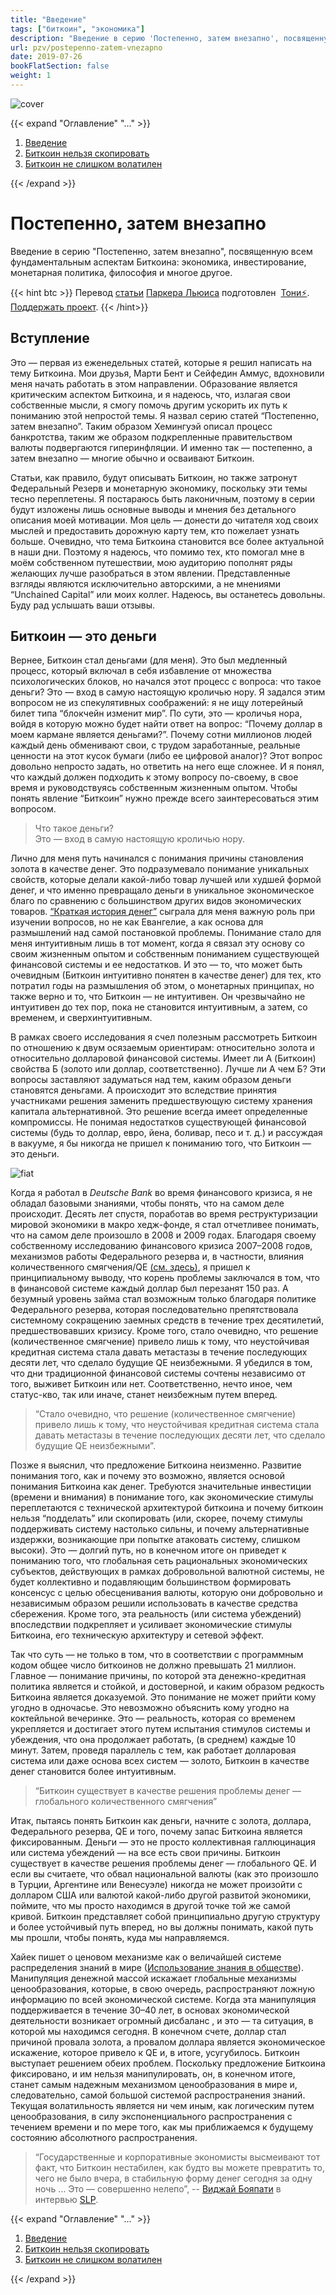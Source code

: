 ```yaml
---
title: "Введение"
tags: ["биткоин", "экономика"]
description: "Введение в серию 'Постепенно, затем внезапно', посвященную всем фундаментальным аспектам Биткоина: экономика, инвестирование, монетарная политика, философия и многое другое."
url: pzv/postepenno-zatem-vnezapno
date: 2019-07-26
bookFlatSection: false
weight: 1
---
```


![cover](/img/153.jpeg#center)

{{< expand "Оглавление" "..." >}}

1. [Введение](/pzv/postepenno-zatem-vnezapno)
2. [Биткоин нельзя скопировать](/pzv/bitkoin-nelzya-skopirovat)
3. [Биткоин не слишком волатилен](/pzv/bitkoin-ne-slishkom-volatilen)

{{< /expand >}}

# Постепенно, затем внезапно

Введение в серию "Постепенно, затем внезапно", посвященную всем фундаментальным аспектам Биткоина: экономика, инвестирование, монетарная политика, философия и многое другое.

{{< hint btc >}}
Перевод [статьи](https://www.unchained-capital.com/blog/dollar-crisis-to-bitcoin/?ref=21ideas.org) [Паркера Льюиса](https://twitter.com/parkeralewis?ref=21ideas.org) подготовлен  [Тони⚡️](https://snort.social/p/npub10awzknjg5r5lajnr53438ndcyjylgqsrnrtq5grs495v42qc6awsj45ys7). [Поддержать проект](/contribute/).
{{< /hint>}}

## Вступление

Это — первая из еженедельных статей, которые я решил написать на тему Биткоина. Мои друзья, Марти Бент и Сейфедин Аммус, вдохновили меня начать работать в этом направлении. Образование является критическим аспектом Биткоина, и я надеюсь, что, излагая свои собственные мысли, я смогу помочь другим ускорить их путь к пониманию этой непростой темы. Я назвал серию статей “Постепенно, затем внезапно”. Таким образом Хемингуэй описал процесс банкротства, таким же образом подкрепленные правительством валюты подвергаются гиперинфляции. И именно так — постепенно, а затем внезапно — многие обычно и осваивают Биткоин.

Статьи, как правило, будут описывать Биткоин, но также затронут Федеральный Резерв и монетарную экономику, поскольку эти темы тесно переплетены. Я постараюсь быть лаконичным, поэтому в серии будут изложены лишь основные выводы и мнения без детального описания моей мотивации. Моя цель — донести до читателя ход своих мыслей и предоставить дорожную карту тем, кто пожелает узнать больше. Очевидно, что тема Биткоина становится все более актуальной в наши дни. Поэтому я надеюсь, что помимо тех, кто помогал мне в моём собственном путешествии, мою аудиторию пополнят ряды желающих лучше разобраться в этом явлении. Представленные взгляды являются исключительно авторскими, а не мнениями “Unchained Capital” или моих коллег. Надеюсь, вы останетесь довольны. Буду рад услышать ваши отзывы.

## Биткоин — это деньги

Вернее, Биткоин стал деньгами (для меня). Это был медленный процесс, который включал в себя избавление от множества психологических блоков, но начался этот процесс с вопроса: что такое деньги? Это — вход в самую настоящую кроличью нору. Я задался этим вопросом не из спекулятивных соображений: я не ищу лотерейный билет типа “блокчейн изменит мир”. По сути, это — кроличья нора, войдя в которую можно будет найти ответ на вопрос: “Почему доллар в моем кармане является деньгами?”. Почему сотни миллионов людей каждый день обменивают свои, с трудом заработанные, реальные ценности на этот кусок бумаги (либо ее цифровой аналог)? Этот вопрос довольно непросто задать, но ответить на него еще сложнее. И я понял, что каждый должен подходить к этому вопросу по-своему, в свое время и руководствуясь собственным жизненным опытом. Чтобы понять явление “Биткоин” нужно прежде всего заинтересоваться этим вопросом.

> Что такое деньги?  
> Это — вход в самую настоящую кроличью нору.

Лично для меня путь начинался с понимания причины становления золота в качестве денег. Это подразумевало понимание уникальных свойств, которые делали какой-либо товар лучшей или худшей формой денег, и что именно превращало деньги в уникальное экономическое благо по сравнению с большинством других видов экономических товаров. [“Краткая история денег”](https://www.mann-ivanov-ferber.ru/books/kratkaya-istoriya-deneg/?ref=21ideas.org) сыграла для меня важную роль при изучении вопросов, но не как Евангелие, а как основа для размышлений над самой постановкой проблемы. Понимание стало для меня интуитивным лишь в тот момент, когда я связал эту основу со своим жизненным опытом и собственным пониманием существующей финансовой системы и ее недостатков. И это — то, что может быть очевидным (Биткоин интуитивно понятен в качестве денег) для тех, кто потратил годы на размышления об этом, о монетарных принципах, но также верно и то, что Биткоин — не интуитивен. Он чрезвычайно не интуитивен до тех пор, пока не становится интуитивным, а затем, со временем, и сверхинтуитивным.

В рамках своего исследования я счел полезным рассмотреть Биткоин по отношению к двум осязаемым ориентирам: относительно золота и относительно долларовой финансовой системы. Имеет ли A (Биткоин) свойства Б (золото или доллар, соответственно). Лучше ли А чем Б? Эти вопросы заставляют задуматься над тем, каким образом деньги становятся деньгами. А происходит это вследствие принятия участниками решения заменить предшествующую систему хранения капитала альтернативной. Это решение всегда имеет определенные компромиссы. Не понимая недостатков существующей финансовой системы (будь то доллар, евро, йена, боливар, песо и т. д.) и рассуждая в вакууме, я бы никогда не пришел к пониманию того, что Биткоин — это деньги.

![fiat](/img/154.png#center)

Когда я работал в _Deutsche Bank_ во время финансового кризиса, я не обладал базовыми знаниями, чтобы понять, что на самом деле происходит. Десять лет спустя, поработав во время реструктуризации мировой экономики в макро хедж-фонде, я стал отчетливее понимать, что на самом деле произошло в 2008 и 2009 годах. Благодаря своему собственному исследованию финансового кризиса 2007–2008 годов, механизмов работы Федерального резерва и, в частности, влияния количественного смягчения/QE [(см. здесь)](https://www.unchained-capital.com/blog/enders-game/?ref=21ideas.org), я пришел к принципиальному выводу, что корень проблемы заключался в том, что в финансовой системе каждый доллар был перезанят 150 раз. А безумный уровень займа стал возможным только благодаря политике Федерального резерва, которая последовательно препятствовала системному сокращению заемных средств в течение трех десятилетий, предшествовавших кризису. Кроме того, стало очевидно, что решение (количественное смягчение) привело лишь к тому, что неустойчивая кредитная система стала давать метастазы в течение последующих десяти лет, что сделало будущие QE неизбежными. Я убедился в том, что дни традиционной финансовой системы сочтены независимо от того, выживет Биткоин или нет. Соответственно, нечто иное, чем статус-кво, так или иначе, станет неизбежным путем вперед.

> “Стало очевидно, что решение (количественное смягчение) привело лишь к тому, что неустойчивая кредитная система стала давать метастазы в течение последующих десяти лет, что сделало будущие QE неизбежными”.

Позже я выяснил, что предложение Биткоина неизменно. Развитие понимания того, как и почему это возможно, является основой понимания Биткоина как денег. Требуются значительные инвестиции (времени и внимания) в понимание того, как экономические стимулы переплетаются с технической архитектурой биткоина и почему биткоин нельзя “подделать” или скопировать (или, скорее, почему стимулы поддерживать систему настолько сильны, и почему альтернативные издержки, возникающие при попытке атаковать систему, слишком высоки). Это — долгий путь, но в конечном итоге он приведет к пониманию того, что глобальная сеть рациональных экономических субъектов, действующих в рамках добровольной валютной системы, не будет коллективно и подавляющим большинством формировать консенсус с целью обесценивания валюты, которую они добровольно и независимым образом решили использовать в качестве средства сбережения. Кроме того, эта реальность (или система убеждений) впоследствии подкрепляет и усиливает экономические стимулы Биткоина, его техническую архитектуру и сетевой эффект.

Так что суть — не только в том, что в соответствии с программным кодом общее число биткоинов не должно превышать 21 миллион. Главное — понимание причины, по которой эта денежно-кредитная политика является и стойкой, и достоверной, и каким образом редкость Биткоина является доказуемой. Это понимание не может прийти кому угодно в одночасье. Это невозможно объяснить кому угодно на коктейльной вечеринке. Это — реальность, которая со временем укрепляется и достигает этого путем испытания стимулов системы и убеждения, что она продолжает работать, (в среднем) каждые 10 минут. Затем, проведя параллель с тем, как работает долларовая система или даже основа всех систем — золото, Биткоин в качестве денег становится более интуитивным.

> “Биткоин существует в качестве решения проблемы денег — глобального количественного смягчения”

Итак, пытаясь понять Биткоин как деньги, начните с золота, доллара, Федерального резерва, QE и того, почему запас Биткоина является фиксированным. Деньги — это не просто коллективная галлюцинация или система убеждений — на все есть свои причины. Биткоин существует в качестве решения проблемы денег — глобального QE. И если вы считаете, что обвал национальной валюты (как это произошло в Турции, Аргентине или Венесуэле) никогда не может произойти с долларом США или валютой какой-либо другой развитой экономики, поймите, что мы просто находимся в другой точке той же самой кривой. Биткоин представляет собой принципиально другую структуру и более устойчивый путь вперед, но вы должны понимать, какой путь мы прошли, чтобы понять, куда мы направляемся.

Хайек пишет о ценовом механизме как о величайшей системе распределения знаний в мире ([Использование знания в обществе](https://gtmarket.ru/laboratory/basis/6143/6148?ref=21ideas.org)). Манипуляция денежной массой искажает глобальные механизмы ценообразования, которые, в свою очередь, распространяют ложную информацию по всей экономической системе. Когда эта манипуляция поддерживается в течение 30–40 лет, в основах экономической деятельности возникает огромный дисбаланс , и это — та ситуация, в которой мы находимся сегодня. В конечном счете, доллар стал причиной провала золота, а провалом доллара является экономическое искажение, которое привело к QE и, в итоге, усугубилось. Биткоин выступает решением обеих проблем. Поскольку предложение Биткоина фиксировано, и им нельзя манипулировать, он, в конечном итоге, станет самым надежным механизмом ценообразования в мире и, следовательно, самой большой системой распространения знаний. Текущая волатильность является ни чем иным, как логическим путем ценообразования, в силу экспоненциального распространения с течением времени и по мере того, как мы приближаемся к будущему состоянию абсолютного распространения.

> “Государственные и корпоративные экономисты высмеивают тот факт, что Биткоин нестабилен, как будто вы можете превратить то, чего не было вчера, в стабильную форму денег сегодня за одну ночь … Это — совершенно нелепо”, 
> -- [Виджай Бояпати](https://twitter.com/real_vijay?ref=21ideas.org) в интервью [SLP](https://stephanlivera.com/episode/2/?ref=21ideas.org).

{{< expand "Оглавление" "..." >}}

1. [Введение](/pzv/postepenno-zatem-vnezapno)
2. [Биткоин нельзя скопировать](/pzv/bitkoin-nelzya-skopirovat)
3. [Биткоин не слишком волатилен](/pzv/bitkoin-ne-slishkom-volatilen)

{{< /expand >}}

